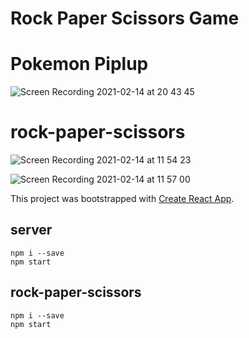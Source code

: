 # Rock Paper Scissors Game

 
 
# Pokemon Piplup

![Screen Recording 2021-02-14 at 20 43 45](https://user-images.githubusercontent.com/36758965/107878920-5b78d880-6f08-11eb-8b4a-089c10e2eb6a.gif)

# rock-paper-scissors

![Screen Recording 2021-02-14 at 11 54 23](https://user-images.githubusercontent.com/36758965/107869634-cacbd980-6ec2-11eb-9e55-b57b99335f89.gif)

![Screen Recording 2021-02-14 at 11 57 00](https://user-images.githubusercontent.com/36758965/107869585-601a9e00-6ec2-11eb-9136-8ed2e8bff735.gif)

This project was bootstrapped with [Create React App](https://github.com/facebook/create-react-app).

## server

```shell
npm i --save
npm start
```

## rock-paper-scissors

```shell
npm i --save
npm start
```
